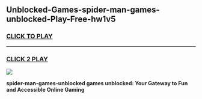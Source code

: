 
## Unblocked-Games-spider-man-games-unblocked-Play-Free-hw1v5
<h3>
<a href="https://premium76.site?title=spider-man-games-unblocked&ref=15A">CLICK TO PLAY</a></h3>
<hr>

<h3>
<a href="https://premium76.site?title=spider-man-games-unblocked&ref=15A">CLICK 2 PLAY</a>
  
</h3>

<a href="https://premium76.site?title=spider-man-games-unblocked&ref=15A"><img src="https://clearcache.store/games.png"></a>


**spider-man-games-unblocked games unblocked: Your Gateway to Fun and Accessible Online Gaming**
